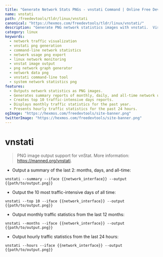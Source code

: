 ```yaml
---
title: "Generate Network Stats PNGs - vnstati Command | Online Free DevTools by Hexmos"
name: vnstati
path: /freedevtools/tldr/linux/vnstati
canonical: "https://hexmos.com/freedevtools/tldr/linux/vnstati/"
description: "Generate PNG network statistics images with vnstati.  Visualize your network traffic data easily with this command-line tool. Free online tool, no registration required."
category: linux
keywords:
  - network traffic visualization
  - vnstati png generation
  - command-line network statistics
  - network usage png export
  - linux network monitoring
  - vnstat image output
  - png network graph generator
  - network data png
  - vnstati command-line tool
  - system network statistics png
features:
  - Outputs network statistics as PNG images.
  - Generates summary reports of monthly, daily, and all-time network usage.
  - Creates top 10 traffic-intensive days reports.
  - Displays monthly traffic statistics for the past year.
  - Presents hourly traffic statistics for the past 24 hours.
ogImage: "https://hexmos.com/freedevtools/site-banner.png"
twitterImage: "https://hexmos.com/freedevtools/site-banner.png"
---
```


# vnstati

> PNG image output support for vnStat.
> More information: <https://manned.org/vnstati>.

- Output a summary of the last 2: months, days, and all-time:

`vnstati --summary --iface {{network_interface}} --output {{path/to/output.png}}`

- Output the 10 most traffic-intensive days of all time:

`vnstati --top 10 --iface {{network_interface}} --output {{path/to/output.png}}`

- Output monthly traffic statistics from the last 12 months:

`vnstati --months --iface {{network_interface}} --output {{path/to/output.png}}`

- Output hourly traffic statistics from the last 24 hours:

`vnstati --hours --iface {{network_interface}} --output {{path/to/output.png}}`
